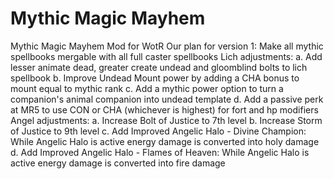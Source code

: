 # Mythic Magic Mayhem
Mythic Magic Mayhem Mod for WotR
Our plan for version 1:
Make all mythic spellbooks mergable with all full caster spellbooks
Lich adjustments:
a. Add lesser animate dead, greater create undead and gloomblind bolts to lich spellbook
b. Improve Undead Mount power by adding a CHA bonus to mount equal to mythic rank
c. Add a mythic power option to turn a companion's animal companion into undead template
d. Add a passive perk at MR5 to use CON or CHA (whichever is highest) for fort and hp modifiers
Angel adjustments:
a. Increase Bolt of Justice to 7th level
b. Increase Storm of Justice to 9th level
c. Add Improved Angelic Halo - Divine Champion: While Angelic Halo is active energy damage is converted into holy damage
d. Add Improved Angelic Halo - Flames of Heaven: While Angelic Halo is active energy damage is converted into fire damage
